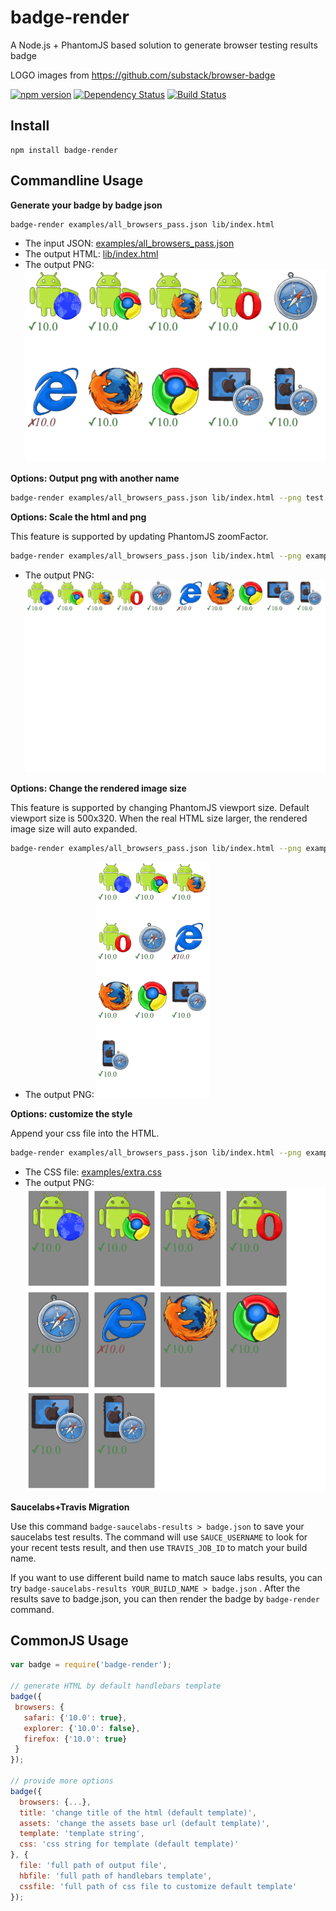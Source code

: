 badge-render
============

A Node.js + PhantomJS based solution to generate browser testing results badge

LOGO images from https://github.com/substack/browser-badge

[![npm version](https://img.shields.io/npm/v/badge-render.svg)](https://www.npmjs.org/package/badge-render) [![Dependency Status](https://david-dm.org/zordius/badge-render.png)](https://david-dm.org/zordius/badge-render) [![Build Status](https://travis-ci.org/zordius/badge-render.svg?branch=master)](https://travis-ci.org/zordius/badge-render)

Install
-------

```
npm install badge-render
```

Commandline Usage
-----------------

**Generate your badge by badge json**

```sh
badge-render examples/all_browsers_pass.json lib/index.html
```

* The input JSON: <a href="examples/all_browsers_pass.json">examples/all_browsers_pass.json</a>
* The output HTML: <a href="lib/index.html">lib/index.html</a>
* The output PNG: <img src="lib/index.html.png" />

**Options: Output png with another name**
```sh
badge-render examples/all_browsers_pass.json lib/index.html --png test.png
```

**Options: Scale the html and png**

This feature is supported by updating PhantomJS zoomFactor.

```sh
badge-render examples/all_browsers_pass.json lib/index.html --png examples/scale.png --scale 0.5
```

* The output PNG: <img src="examples/scale.png" />

**Options: Change the rendered image size**

This feature is supported by changing PhantomJS viewport size. Default viewport size is 500x320. When the real HTML size larger, the rendered image size will auto expanded.

```sh
badge-render examples/all_browsers_pass.json lib/index.html --png examples/small.png --scale 0.6 --width 180 --height 200
```

* The output PNG: <img src="examples/small.png" />

**Options: customize the style**

Append your css file into the HTML.

```sh
badge-render examples/all_browsers_pass.json lib/index.html --png examples/style.png --css examples/extra.css
```

* The CSS file: <a href="examples/extra.css">examples/extra.css</a>
* The output PNG: <img src="examples/style.png" />

**Saucelabs+Travis Migration**

Use this command `badge-saucelabs-results > badge.json` to save your saucelabs test results. The command will use `SAUCE_USERNAME` to look for your recent tests result, and then use `TRAVIS_JOB_ID` to match your build name.

If you want to use different build name to match sauce labs results, you can try `badge-saucelabs-results YOUR_BUILD_NAME > badge.json` . After the results save to badge.json, you can then render the badge by `badge-render` command.

CommonJS Usage
--------------

```javascript
var badge = require('badge-render');

// generate HTML by default handlebars template
badge({
 browsers: {
   safari: {'10.0': true},
   explorer: {'10.0': false},
   firefox: {'10.0': true}
 }
});

// provide more options
badge({
  browsers: {...},
  title: 'change title of the html (default template)',
  assets: 'change the assets base url (default template)',
  template: 'template string',
  css: 'css string for template (default template)'
}, {
  file: 'full path of output file',
  hbfile: 'full path of handlebars template',
  cssfile: 'full path of css file to customize default template'
});
```
